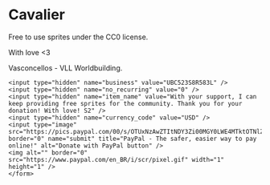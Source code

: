 # Cavalier
Free to use sprites under the CC0 license.

With love <3

Vasconcellos - VLL Worldbuilding.


```<form action="https://www.paypal.com/donate" method="post" target="_top">
<input type="hidden" name="business" value="UBC523S8R583L" />
<input type="hidden" name="no_recurring" value="0" />
<input type="hidden" name="item_name" value="With your support, I can keep providing free sprites for the community. Thank you for your donation! With love! S2" />
<input type="hidden" name="currency_code" value="USD" />
<input type="image" src="https://pics.paypal.com/00/s/OTUxNzAwZTItNDY3Zi00MGY0LWE4MTktOTNlZTEwNDMxNGU3/file.JPG" border="0" name="submit" title="PayPal - The safer, easier way to pay online!" alt="Donate with PayPal button" />
<img alt="" border="0" src="https://www.paypal.com/en_BR/i/scr/pixel.gif" width="1" height="1" />
</form>
